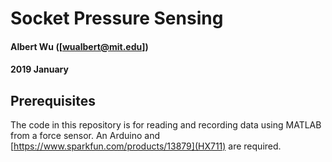 # Socket Pressure Sensing
#### Albert Wu ([wualbert@mit.edu])
#### 2019 January

## Prerequisites
The code in this repository is for reading and recording data using MATLAB from a force sensor.
An Arduino and [https://www.sparkfun.com/products/13879](HX711) are required.
